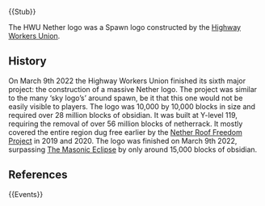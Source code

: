 {{Stub}}

The HWU Nether logo was a Spawn logo constructed by the [Highway Workers Union](https://2b2t.miraheze.org/wiki/Highway_Workers_Union).

## History
On March 9th 2022 the Highway Workers Union finished its sixth major project: the construction of a massive Nether logo. The project was similar to the many ‘sky logo’s’ around spawn, be it that this one would not be easily visible to players. The logo was 10,000 by 10,000 blocks in size and required over 28 million blocks of obsidian. It was built at Y-level 119, requiring the removal of over 56 million blocks of netherrack. It mostly covered the entire region dug free earlier by the [Nether Roof Freedom Project](https://2b2t.miraheze.org/wiki/Nether_Roof_Freedom_Project) in 2019 and 2020. The logo was finished on March 9th 2022, surpassing [The Masonic Eclipse](https://2b2t.miraheze.org/wiki/The_Masonic_Eclipse) by only around 15,000 blocks of obsidian.

## References
{{Events}}